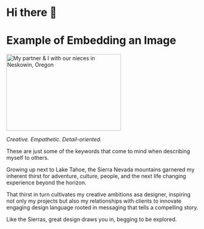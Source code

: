 # Hi there 👋

<body>
    <h1>Example of Embedding an Image</h1>
    <img src="https://www.facebook.com/
https://scontent-sjc3-1.xx.fbcdn.net/v/t1.6435-9/81405029_10221685993682162_5528366012308652032_n.jpg?_nc_cat=109&ccb=1-7&_nc_sid=127cfc&_nc_ohc=tJc1li9RiNMQ7kNvgH3jL8p&_nc_zt=23&_nc_ht=scontent-sjc3-1.xx&_nc_gid=AW-yP9D_l6J8dyCMkeWKMaI&oh=00_AYCVl6lqJXFFWmj4g6dec7awZsW2_9dWsRiY80_UcgNUVw&oe=67BBDC55" alt="My partner & I with our nieces in Neskowin, Oregon" width="300" height="200">
</body>

*Creative. Empathetic. Detail-oriented.*

These are just some of the keywords that come to mind when
describing myself to others. 

Growing up next to Lake Tahoe, the Sierra Nevada mountains garnered my
inherent thirst for adventure, culture, people, and the
next life changing experience beyond the horizon.

That thirst in turn cultivates my creative ambitions asa designer, inspiring not only my projects but also my relationships with clients to innovate engaging design language rooted in messaging that tells a compelling
story. 

Like the Sierras, great design draws you in, begging to be explored.


<!--
**zandrews5390/zandrews5390** is a ✨ _special_ ✨ repository because its `README.md` (this file) appears on your GitHub profile.

Here are some ideas to get you started:

- 🔭 I’m currently working on my Master's Degree in User Experience from ASU.
- 🌱 I’m currently learning HTML and CSS languages to build websites.
- 👯 I’m looking to collaborate on on translating a visual mockup of a website into the proper html/css languages to become an actual website.
- 🤔 I’m looking for help with understanding the world.
- 💬 Ask me about any Taylor Swift song lyrics.
- 📫 How to reach me: email me at zandrews5390@gmail.com or game with me on playstation - my PSN is zandrews5390 (I like consistency).
- 😄 Pronouns: he/him/his
- ⚡ Fun fact: Live Music Junkie and have seen over 200 live music acts 
-->
